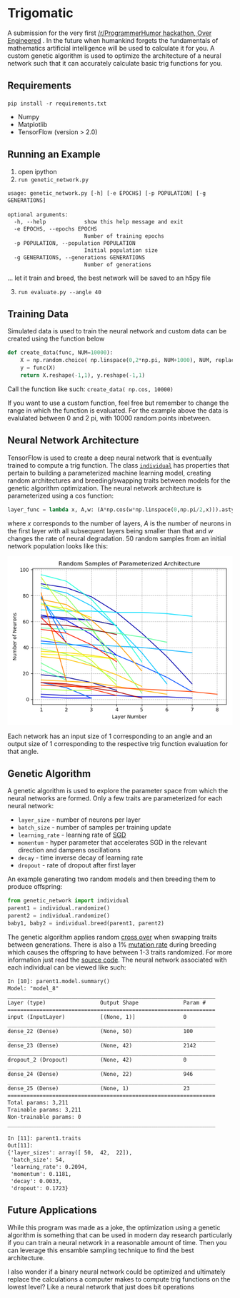 # Trigomatic
A submission for the very first [/r/ProgrammerHumor hackathon, Over Engineered](https://www.reddit.com/r/ProgrammerHumor/comments/ckhow3/the_very_first_programmerhumor_hackathon_is_now/) . In the future when humankind forgets the fundamentals of mathematics artificial intelligence will be used to calculate it for you. A custom genetic algorithm is used to optimize the architecture of a neural network such that it can accurately calculate basic trig functions for you.

## Requirements
`pip install -r requirements.txt` 
- Numpy
- Matplotlib
- TensorFlow (version > 2.0)

## Running an Example

1. open ipython
2. `run genetic_network.py`
```
usage: genetic_network.py [-h] [-e EPOCHS] [-p POPULATION] [-g GENERATIONS]

optional arguments:
  -h, --help            show this help message and exit
  -e EPOCHS, --epochs EPOCHS
                        Number of training epochs
  -p POPULATION, --population POPULATION
                        Initial population size
  -g GENERATIONS, --generations GENERATIONS
                        Number of generations
```

... let it train and breed, the best network will be saved to an h5py file

3. `run evaluate.py --angle 40`


## Training Data
Simulated data is used to train the neural network and custom data can be created using the function below
```python
def create_data(func, NUM=10000):
    X = np.random.choice( np.linspace(0,2*np.pi, NUM+1000), NUM, replace=False)
    y = func(X)
    return X.reshape(-1,1), y.reshape(-1,1)
```
Call the function like such: `create_data( np.cos, 10000)`

If you want to use a custom function, feel free but remember to change the range in which the function is evaluated. For the example above the data is evalulated between 0 and 2 pi, with 10000 random points inbetween. 

## Neural Network Architecture
TensorFlow is used to create a deep neural network that is eventually trained to compute a trig function. The class [`individual`](genetic_network.py) has properties that pertain to building a parameterized machine learning model, creating random architectures and breeding/swapping traits between models for the genetic algorithm optimization. The neural network architecture is parameterized using a cos function: 
```python
layer_func = lambda x, A,w: (A*np.cos(w*np.linspace(0,np.pi/2,x))).astype(int)
```
where *x* corresponds to the number of layers, *A* is the number of neurons in the first layer with all subsequent layers being smaller than that and *w* changes the rate of neural degradation. 50 random samples from an initial network population looks like this:

![](NN_parameterization.png)

Each network has an input size of 1 corresponding to an angle and an output size of 1 corresponding to the respective trig function evaluation for that angle. 

## Genetic Algorithm
A genetic algorithm is used to explore the parameter space from which the neural networks are formed. Only a few traits are parameterized for each neural network: 
- `layer_size` - number of neurons per layer
- `batch_size` - number of samples per training update
- `learning_rate` - learning rate of [SGD](https://www.tensorflow.org/api_docs/python/tf/keras/optimizers/SGD)
- `momentum` - hyper parameter that accelerates SGD in the relevant direction and dampens oscillations
- `decay` - time inverse decay of learning rate
- `dropout` - rate of dropout after first layer

An example generating two random models and then breeding them to produce offspring:
```python
from genetic_network import individual
parent1 = individual.randomize()
parent2 = individual.randomize()
baby1, baby2 = individual.breed(parent1, parent2)
```
The genetic algorithm applies random [cross over](https://en.wikipedia.org/wiki/Crossover_(genetic_algorithm)) when swapping traits between generations. There is also a 1% [mutation rate](https://en.wikipedia.org/wiki/Mutation_(genetic_algorithm)) during breeding which causes the offspring to have between 1-3 traits randomized. For more information just read the [source code](genetic_network.py). The neural network associated with each individual can be viewed like such:
```ipython
In [10]: parent1.model.summary()                                                                                                                                                                                                                                                            
Model: "model_8"
_________________________________________________________________
Layer (type)                 Output Shape              Param #   
=================================================================
input (InputLayer)           [(None, 1)]               0         
_________________________________________________________________
dense_22 (Dense)             (None, 50)                100       
_________________________________________________________________
dense_23 (Dense)             (None, 42)                2142      
_________________________________________________________________
dropout_2 (Dropout)          (None, 42)                0         
_________________________________________________________________
dense_24 (Dense)             (None, 22)                946       
_________________________________________________________________
dense_25 (Dense)             (None, 1)                 23        
=================================================================
Total params: 3,211
Trainable params: 3,211
Non-trainable params: 0
_________________________________________________________________

In [11]: parent1.traits                                                                                                                                                                                                                                                                     
Out[11]: 
{'layer_sizes': array([ 50,  42,  22]),
 'batch_size': 54,
 'learning_rate': 0.2094,
 'momentum': 0.1181,
 'decay': 0.0033,
 'dropout': 0.1723}
```

## Future Applications
While this program was made as a joke, the optimization using a genetic algorithm is something that can be used in modern day research particularly if you can train a neural network in a reasonable amount of time. Then you can leverage this ensamble sampling technique to find the best architecture. 

I also wonder if a binary neural network could be optimized and ultimately replace the calculations a computer makes to compute trig functions on the lowest level? Like a neural network that just does bit operations 